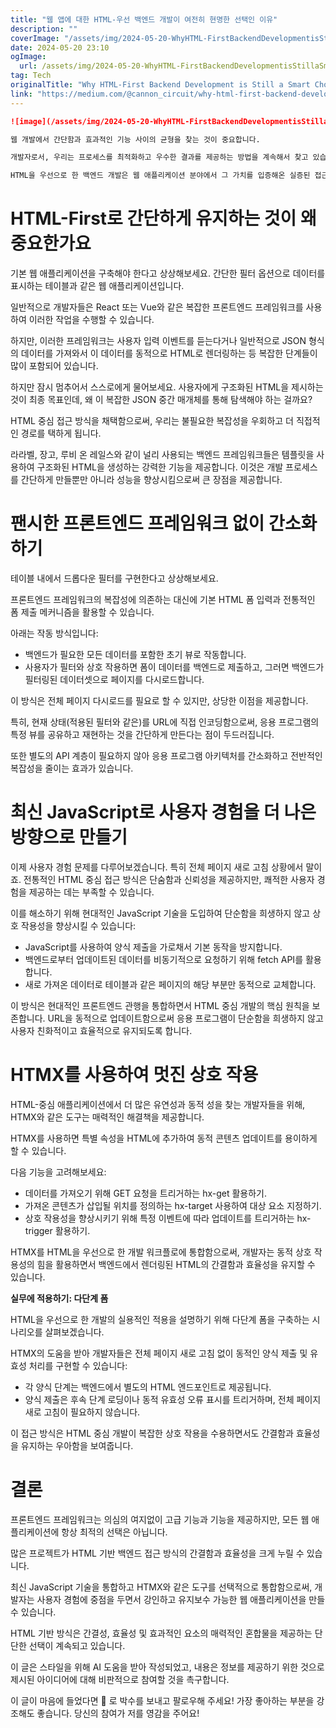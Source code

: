 ```yaml
---
title: "웹 앱에 대한 HTML-우선 백엔드 개발이 여전히 현명한 선택인 이유"
description: ""
coverImage: "/assets/img/2024-05-20-WhyHTML-FirstBackendDevelopmentisStillaSmartChoiceforWebApps_0.png"
date: 2024-05-20 23:10
ogImage: 
  url: /assets/img/2024-05-20-WhyHTML-FirstBackendDevelopmentisStillaSmartChoiceforWebApps_0.png
tag: Tech
originalTitle: "Why HTML-First Backend Development is Still a Smart Choice for Web Apps"
link: "https://medium.com/@cannon_circuit/why-html-first-backend-development-is-still-a-smart-choice-for-web-apps-6a129a46e4f9"
---
```



```markdown
![image](/assets/img/2024-05-20-WhyHTML-FirstBackendDevelopmentisStillaSmartChoiceforWebApps_0.png)

웹 개발에서 간단함과 효과적인 기능 사이의 균형을 찾는 것이 중요합니다.

개발자로서, 우리는 프로세스를 최적화하고 우수한 결과를 제공하는 방법을 계속해서 찾고 있습니다.

HTML을 우선으로 한 백엔드 개발은 웹 애플리케이션 분야에서 그 가치를 입증해온 실증된 접근 방식으로 부상했습니다.
```

<div class="content-ad"></div>

# HTML-First로 간단하게 유지하는 것이 왜 중요한가요

기본 웹 애플리케이션을 구축해야 한다고 상상해보세요. 간단한 필터 옵션으로 데이터를 표시하는 테이블과 같은 웹 애플리케이션입니다.

일반적으로 개발자들은 React 또는 Vue와 같은 복잡한 프론트엔드 프레임워크를 사용하여 이러한 작업을 수행할 수 있습니다.

하지만, 이러한 프레임워크는 사용자 입력 이벤트를 듣는다거나 일반적으로 JSON 형식의 데이터를 가져와서 이 데이터를 동적으로 HTML로 렌더링하는 등 복잡한 단계들이 많이 포함되어 있습니다.

<div class="content-ad"></div>

하지만 잠시 멈추어서 스스로에게 물어보세요. 사용자에게 구조화된 HTML을 제시하는 것이 최종 목표인데, 왜 이 복잡한 JSON 중간 매개체를 통해 탐색해야 하는 걸까요?

HTML 중심 접근 방식을 채택함으로써, 우리는 불필요한 복잡성을 우회하고 더 직접적인 경로를 택하게 됩니다.

라라벨, 장고, 루비 온 레일스와 같이 널리 사용되는 백엔드 프레임워크들은 템플릿을 사용하여 구조화된 HTML을 생성하는 강력한 기능을 제공합니다. 이것은 개발 프로세스를 간단하게 만들뿐만 아니라 성능을 향상시킴으로써 큰 장점을 제공합니다.

# 팬시한 프론트엔드 프레임워크 없이 간소화하기

<div class="content-ad"></div>

테이블 내에서 드롭다운 필터를 구현한다고 상상해보세요.

프론트엔드 프레임워크의 복잡성에 의존하는 대신에 기본 HTML 폼 입력과 전통적인 폼 제출 메커니즘을 활용할 수 있습니다.

아래는 작동 방식입니다:

- 백엔드가 필요한 모든 데이터를 포함한 초기 뷰로 작동합니다.
- 사용자가 필터와 상호 작용하면 폼이 데이터를 백엔드로 제출하고, 그러면 백엔드가 필터링된 데이터셋으로 페이지를 다시로드합니다.

<div class="content-ad"></div>

이 방식은 전체 페이지 다시로드를 필요로 할 수 있지만, 상당한 이점을 제공합니다.

특히, 현재 상태(적용된 필터와 같은)를 URL에 직접 인코딩함으로써, 응용 프로그램의 특정 뷰를 공유하고 재현하는 것을 간단하게 만든다는 점이 두드러집니다.

또한 별도의 API 계층이 필요하지 않아 응용 프로그램 아키텍처를 간소화하고 전반적인 복잡성을 줄이는 효과가 있습니다.

# 최신 JavaScript로 사용자 경험을 더 나은 방향으로 만들기

<div class="content-ad"></div>

이제 사용자 경험 문제를 다루어보겠습니다. 특히 전체 페이지 새로 고침 상황에서 말이죠. 전통적인 HTML 중심 접근 방식은 단숨함과 신뢰성을 제공하지만, 쾌적한 사용자 경험을 제공하는 데는 부족할 수 있습니다.

이를 해소하기 위해 현대적인 JavaScript 기술을 도입하여 단순함을 희생하지 않고 상호 작용성을 향상시킬 수 있습니다:

- JavaScript를 사용하여 양식 제출을 가로채서 기본 동작을 방지합니다.
- 백엔드로부터 업데이트된 데이터를 비동기적으로 요청하기 위해 fetch API를 활용합니다.
- 새로 가져온 데이터로 테이블과 같은 페이지의 해당 부분만 동적으로 교체합니다.

이 방식은 현대적인 프론트엔드 관행을 통합하면서 HTML 중심 개발의 핵심 원칙을 보존합니다. URL을 동적으로 업데이트함으로써 응용 프로그램이 단순함을 희생하지 않고 사용자 친화적이고 효율적으로 유지되도록 합니다.

<div class="content-ad"></div>

# HTMX를 사용하여 멋진 상호 작용

HTML-중심 애플리케이션에서 더 많은 유연성과 동적 성을 찾는 개발자들을 위해, HTMX와 같은 도구는 매력적인 해결책을 제공합니다.

HTMX를 사용하면 특별 속성을 HTML에 추가하여 동적 콘텐츠 업데이트를 용이하게 할 수 있습니다.

다음 기능을 고려해보세요:

<div class="content-ad"></div>

- 데이터를 가져오기 위해 GET 요청을 트리거하는 hx-get 활용하기.
- 가져온 콘텐츠가 삽입될 위치를 정의하는 hx-target 사용하여 대상 요소 지정하기.
- 상호 작용성을 향상시키기 위해 특정 이벤트에 따라 업데이트를 트리거하는 hx-trigger 활용하기.

HTMX를 HTML을 우선으로 한 개발 워크플로에 통합함으로써, 개발자는 동적 상호 작용성의 힘을 활용하면서 백엔드에서 렌더링된 HTML의 간결함과 효율성을 유지할 수 있습니다.

**실무에 적용하기: 다단계 폼**

HTML을 우선으로 한 개발의 실용적인 적용을 설명하기 위해 다단계 폼을 구축하는 시나리오를 살펴보겠습니다.

<div class="content-ad"></div>

HTMX의 도움을 받아 개발자들은 전체 페이지 새로 고침 없이 동적인 양식 제출 및 유효성 처리를 구현할 수 있습니다:

- 각 양식 단계는 백엔드에서 별도의 HTML 엔드포인트로 제공됩니다.
- 양식 제출은 후속 단계 로딩이나 동적 유효성 오류 표시를 트리거하며, 전체 페이지 새로 고침이 필요하지 않습니다.

이 접근 방식은 HTML 중심 개발이 복잡한 상호 작용을 수용하면서도 간결함과 효율성을 유지하는 우아함을 보여줍니다.

# 결론

<div class="content-ad"></div>

프론트엔드 프레임워크는 의심의 여지없이 고급 기능과 기능을 제공하지만, 모든 웹 애플리케이션에 항상 최적의 선택은 아닙니다.

많은 프로젝트가 HTML 기반 백엔드 접근 방식의 간결함과 효율성을 크게 누릴 수 있습니다.

최신 JavaScript 기술을 통합하고 HTMX와 같은 도구를 선택적으로 통합함으로써, 개발자는 사용자 경험에 중점을 두면서 강인하고 유지보수 가능한 웹 애플리케이션을 만들 수 있습니다.

HTML 기반 방식은 간결성, 효율성 및 효과적인 요소의 매력적인 혼합물을 제공하는 단단한 선택이 계속되고 있습니다.

<div class="content-ad"></div>

이 글은 스타일을 위해 AI 도움을 받아 작성되었고, 내용은 정보를 제공하기 위한 것으로 제시된 아이디어에 대해 비판적으로 참여할 것을 촉구합니다.

이 글이 마음에 들었다면 👏 로 박수를 보내고 팔로우해 주세요! 가장 좋아하는 부분을 강조해도 좋습니다. 당신의 참여가 저를 영감을 주어요!
